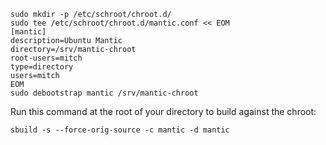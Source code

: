 
```
sudo mkdir -p /etc/schroot/chroot.d/
sudo tee /etc/schroot/chroot.d/mantic.conf << EOM
[mantic]
description=Ubuntu Mantic
directory=/srv/mantic-chroot
root-users=mitch
type=directory
users=mitch
EOM
sudo debootstrap mantic /srv/mantic-chroot
```
Run this command at the root of your directory to build against the chroot:
```
sbuild -s --force-orig-source -c mantic -d mantic
```
